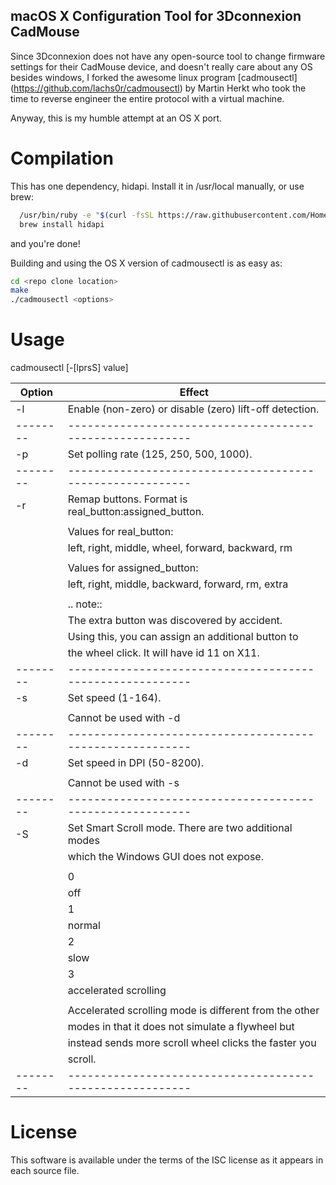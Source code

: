 macOS X Configuration Tool for 3Dconnexion CadMouse
-------------------------------------------

Since 3Dconnexion does not have any open-source tool to change firmware
settings for their CadMouse device, and doesn't really care about any OS
besides windows, I forked the awesome linux program [cadmousectl]
(https://github.com/lachs0r/cadmousectl) by Martin Herkt who took the time
to reverse engineer the entire protocol with a virtual machine.

Anyway, this is my humble attempt at an OS X port.

Compilation
===========

This has one dependency, hidapi.  Install it in /usr/local manually, or
use brew:

```bash
  /usr/bin/ruby -e "$(curl -fsSL https://raw.githubusercontent.com/Homebrew/install/master/install)"
  brew install hidapi
```

and you're done!

Building and using the OS X version of cadmousectl is as easy as:
```bash
cd <repo clone location>
make
./cadmousectl <options>
```

Usage
=====

cadmousectl [-[lprsS] value]

| Option | Effect                                                  |
|--------|---------------------------------------------------------|
| -l     | Enable (non-zero) or disable (zero) lift-off detection. |
|--------|---------------------------------------------------------|
| -p     | Set polling rate (125, 250, 500, 1000).                 |
|--------|---------------------------------------------------------|
| -r     | Remap buttons. Format is real_button:assigned_button.   |
|        |                                                         |
|        | Values for real_button:                                 |
|        |     left, right, middle, wheel, forward, backward, rm   |
|        |                                                         |
|        | Values for assigned_button:                             |
|        |     left, right, middle, backward, forward, rm, extra   |
|        |                                                         |
|        | .. note::                                               |
|        |     The extra button was discovered by accident.        |
|        |     Using this, you can assign an additional button to  |
|        |     the wheel click. It will have id 11 on X11.         |
|--------|---------------------------------------------------------|
| -s     | Set speed (1-164).                                      |
|        |                                                         |
|        | Cannot be used with -d                                  |
|--------|---------------------------------------------------------|
| -d     | Set speed in DPI (50-8200).                             |
|        |                                                         |
|        | Cannot be used with -s                                  |
|--------|---------------------------------------------------------|
| -S     | Set Smart Scroll mode. There are two additional modes   |
|        | which the Windows GUI does not expose.                  |
|        |                                                         |
|        | 0                                                       |
|        |     off                                                 |
|        | 1                                                       |
|        |     normal                                              |
|        | 2                                                       |
|        |     slow                                                |
|        | 3                                                       |
|        |     accelerated scrolling                               |
|        |                                                         |
|        | Accelerated scrolling mode is different from the other  |
|        | modes in that it does not simulate a flywheel but       |
|        | instead sends more scroll wheel clicks the faster you   |
|        | scroll.                                                 |
|--------|---------------------------------------------------------|

License
=======

This software is available under the terms of the ISC license as it appears
in each source file.
